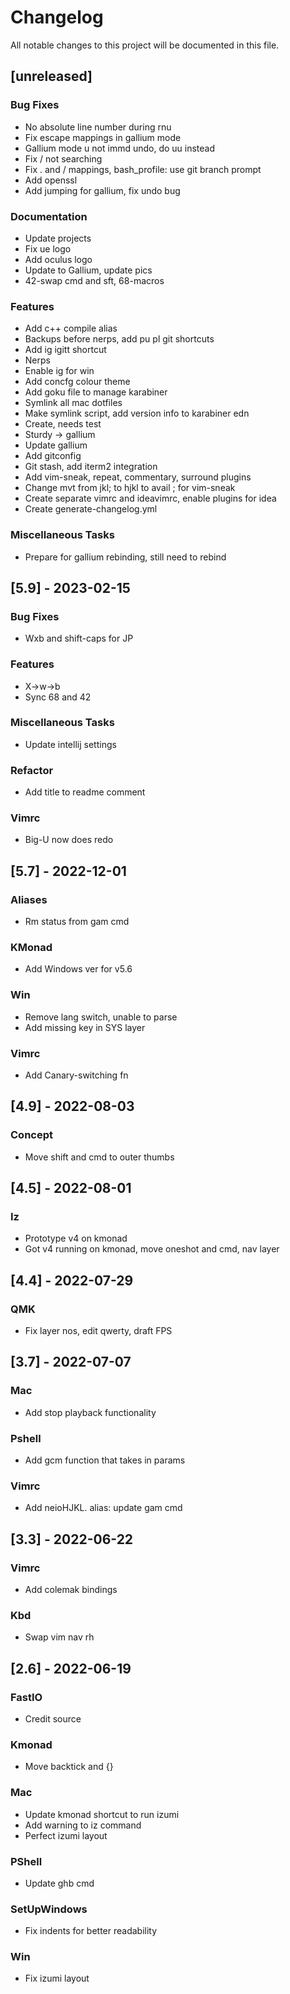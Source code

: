 # Changelog

All notable changes to this project will be documented in this file.

## [unreleased]

### Bug Fixes

- No absolute line number during rnu
- Fix escape mappings in gallium mode
- Gallium mode u not immd undo, do uu instead
- Fix / not searching
- Fix . and / mappings, bash_profile: use git branch prompt
- Add openssl
- Add jumping for gallium, fix undo bug

### Documentation

- Update projects
- Fix ue logo
- Add oculus logo
- Update to Gallium, update pics
- 42-swap cmd and sft, 68-macros

### Features

- Add c++ compile alias
- Backups before nerps, add pu pl git shortcuts
- Add ig igitt shortcut
- Nerps
- Enable ig for win
- Add concfg colour theme
- Add goku file to manage karabiner
- Symlink all mac dotfiles
- Make symlink script, add version info to karabiner edn
- Create, needs test
- Sturdy -> gallium
- Update gallium
- Add gitconfig
- Git stash, add iterm2 integration
- Add vim-sneak, repeat, commentary, surround plugins
- Change mvt from jkl; to hjkl to avail ; for vim-sneak
- Create separate vimrc and ideavimrc, enable plugins for idea
- Create generate-changelog.yml

### Miscellaneous Tasks

- Prepare for gallium rebinding, still need to rebind

## [5.9] - 2023-02-15

### Bug Fixes

- Wxb and shift-caps for JP

### Features

- X->w->b
- Sync 68 and 42

### Miscellaneous Tasks

- Update intellij settings

### Refactor

- Add title to readme comment

### Vimrc

- Big-U now does redo

## [5.7] - 2022-12-01

### Aliases

- Rm status from gam cmd

### KMonad

- Add Windows ver for v5.6

### Win

- Remove lang switch, unable to parse
- Add missing key in SYS layer

### Vimrc

- Add Canary-switching fn

## [4.9] - 2022-08-03

### Concept

- Move shift and cmd to outer thumbs

## [4.5] - 2022-08-01

### Iz

- Prototype v4 on kmonad
- Got v4 running on kmonad, move oneshot and cmd, nav layer

## [4.4] - 2022-07-29

### QMK

- Fix layer nos, edit qwerty, draft FPS

## [3.7] - 2022-07-07

### Mac

- Add stop playback functionality

### Pshell

- Add gcm function that takes in params

### Vimrc

- Add neioHJKL. alias: update gam cmd

## [3.3] - 2022-06-22

### Vimrc

- Add colemak bindings

### Kbd

- Swap vim nav rh

## [2.6] - 2022-06-19

### FastIO

- Credit source

### Kmonad

- Move backtick and {}

### Mac

- Update kmonad shortcut to run izumi
- Add warning to iz command
- Perfect izumi layout

### PShell

- Update ghb cmd

### SetUpWindows

- Fix indents for better readability

### Win

- Fix izumi layout

<!-- generated by git-cliff -->
